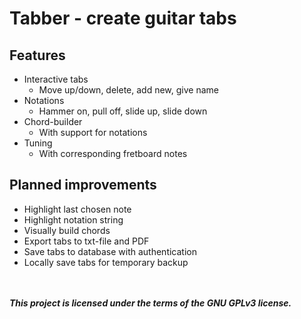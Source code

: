 # Tabber - create guitar tabs


## Features
* Interactive tabs
  * Move up/down, delete, add new, give name
* Notations
  * Hammer on, pull off, slide up, slide down
* Chord-builder
  * With support for notations
* Tuning
  * With corresponding fretboard notes

  
  
## Planned improvements 
* Highlight last chosen note
* Highlight notation string
* Visually build chords
* Export tabs to txt-file and PDF
* Save tabs to database with authentication
* Locally save tabs for temporary backup



<br><br>
***This project is licensed under the terms of the GNU GPLv3 license.***

